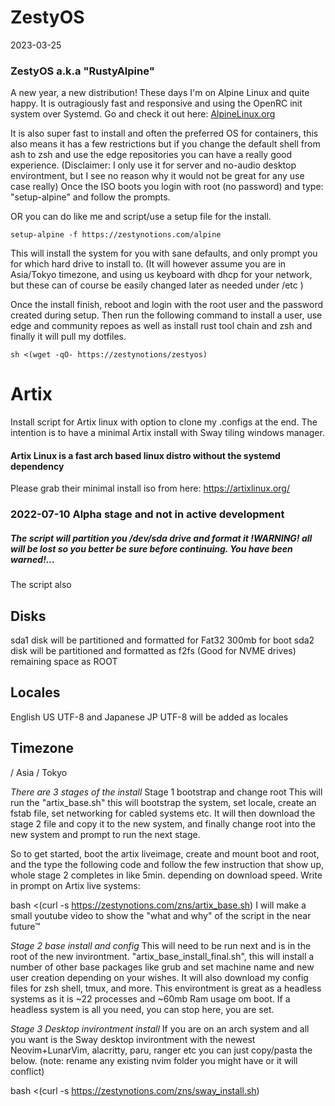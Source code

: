 # ZestyOS

2023-03-25
### ZestyOS a.k.a "RustyAlpine"

A new year, a new distribution!
These days I'm on Alpine Linux and quite happy. It is outragiously fast and responsive and using the OpenRC init system over Systemd. Go and check it out here: [AlpineLinux.org](AlpineLinux.org)

It is also super fast to install and often the preferred OS for containers, this also means it has a few restrictions but if you change the default shell from ash to zsh and use the edge repositories you can have a really good experience. (Disclaimer: I only use it for server and no-audio desktop environtment, but I see no reason why it would not be great for any use case really)
Once the ISO boots you login with root (no password) and type: "setup-alpine" and follow the prompts.

OR you can do like me and script/use a setup file for the install.
```code
setup-alpine -f https://zestynotions.com/alpine
```

This will install the system for you with sane defaults, and only prompt you for which hard drive to install to. 
(It will however assume you are in Asia/Tokyo timezone, and using us keyboard with dhcp for your network, but these can of course be easily changed later as needed under /etc )

Once the install finish, reboot and login with the root user and the password created during setup. Then run the following command to install a user, use edge and community repoes as well as install rust tool chain and zsh and finally it will pull my dotfiles.

```code 
sh <(wget -qO- https://zestynotions/zestyos)
```


# Artix
Install script for Artix linux with option to clone my .configs at the end. 
The intention is to have a minimal Artix install with Sway tiling windows manager.

#### Artix Linux is a fast arch based linux distro without the systemd dependency
Please grab their minimal install iso from here: https://artixlinux.org/


### 2022-07-10 Alpha stage and not in active development 

##### The script will partition you /dev/sda drive and format it !WARNING! all will be lost so you better be sure before continuing. You have been warned!...
The script also 

## Disks
sda1 disk will be partitioned and formatted for Fat32 300mb for boot
sda2 disk will be partitioned and formatted as f2fs (Good for NVME drives) remaining space as ROOT

## Locales
English US UTF-8 and Japanese JP UTF-8 will be added as locales

## Timezone
/ Asia / Tokyo


*There are 3 stages of the install*
Stage 1 bootstrap and change root
This will run the "artix_base.sh" this will bootstrap the system, set locale, create an fstab file, set networking for cabled systems etc.
It will then download the stage 2 file and copy it to the new system, and finally change root into the new system and prompt to run the next stage.


So to get started, boot the artix liveimage, create and mount boot and root, and the type the following code and follow the few instruction that show up, whole stage 2 completes in like 5min. depending on download speed.
Write in prompt on Artix live systems:

bash <(curl -s https://zestynotions.com/zns/artix_base.sh)
I will make a small youtube video to show the "what and why" of the script in the near future™

*Stage 2 base install and config*
This will need to be run next and is in the root of the new invirontment. "artix_base_install_final.sh", this will install a number of other base packages like grub and set machine name and new user creation depending on your wishes. It will also download my config files for zsh shell, tmux, and more.
This environtment is great as a headless systems as it is ~22 processes and ~60mb Ram usage om boot. If a headless system is all you need, you can stop here, you are set.

*Stage 3 Desktop invirontment install*
If you are on an arch system and all you want is the Sway desktop invirontment with the newest Neovim+LunarVim, alacritty, paru, ranger etc you can just copy/pasta the below. (note: rename any existing nvim folder you might have or it will conflict)

bash <(curl -s https://zestynotions.com/zns/sway_install.sh)

